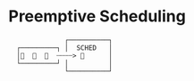 # Preemptive Scheduling

```
              ┌──────────┐
  ┌─────────┐ │  SCHED   │
  │      ┄┄┄┄>       │
  └─────────┘ │          │
              └──────────┘
```


